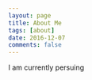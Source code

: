 ```yaml
---
layout: page
title: About Me
tags: [about]
date: 2016-12-07
comments: false
---
```

    
I am currently persuing
